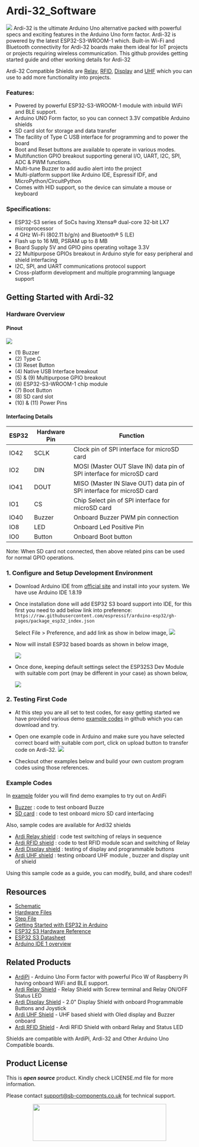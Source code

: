 # Ardi-32_Software
<img src="https://cdn.shopify.com/s/files/1/1217/2104/files/ARDI32banner.jpg?v=1688463937">
Ardi-32 is the ultimate Arduino Uno alternative packed with powerful specs and exciting features in the Arduino Uno form factor. Ardi-32 is powered by the latest ESP32-S3-WROOM-1 which. Built-in Wi-Fi and Bluetooth connectivity for Ardi-32 boards make them ideal for IoT projects or projects requiring wireless communication. 
This github provides getting started guide and other working details for Ardi-32

Ardi-32 Compatible Shields are [Relay](https://shop.sb-components.co.uk/products/ardi-relay-shield-for-arduino-uno?_pos=4&_sid=961a5887c&_ss=r), [RFID](https://shop.sb-components.co.uk/products/ardi-rfid-shield-for-arduino-uno?_pos=5&_sid=b4e4b2ef1&_ss=r), [Display](https://shop.sb-components.co.uk/products/ardi-display-shield-for-arduino-uno?_pos=5&_sid=961a5887c&_ss=r) and [UHF](https://shop.sb-components.co.uk/products/ardi-uhf-shield-for-arduino-uno?variant=40791294836819) which you can use to add more functionality into projects. 

### Features:
- Powered by powerful ESP32-S3-WROOM-1 module with inbuild WiFi and BLE support.
- Arduino UNO Form factor, so you can connect 3.3V compatible Arduino shields
- SD card slot for storage and data transfer
- The facility of Type C USB interface for programming and to power the board
- Boot and Reset buttons are available to operate in various modes.
- Multifunction GPIO breakout supporting general I/O, UART, I2C, SPI, ADC & PWM functions.
- Multi-tune Buzzer to add audio alert into the project
- Multi-platform support like Arduino IDE, Espressif IDF, and MicroPython/CircuitPython
- Comes with HID support, so the device can simulate a mouse or keyboard

### Specifications:
- ESP32-S3 series of SoCs having Xtensa® dual-core 32-bit LX7 microprocessor
- 4 GHz Wi-Fi (802.11 b/g/n) and Bluetooth® 5 (LE)
- Flash up to 16 MB, PSRAM up to 8 MB
- Board Supply 5V and GPIO pins operating voltage 3.3V
- 22 Multipurpose GPIOs breakout in Arduino style for easy peripheral and shield interfacing
- I2C, SPI, and UART communications protocol support
- Cross-platform development and multiple programming language support

## Getting Started with Ardi-32
### Hardware Overview
#### Pinout
<img src="https://cdn.shopify.com/s/files/1/1217/2104/files/ardi32pinout.jpg?v=1688464181">

- (1) Buzzer
- (2) Type C
- (3) Reset Button
- (4) Native USB Interface breakout
- (5) & (9) Multipurpose GPIO breakout
- (6) ESP32-S3-WROOM-1 chip module
- (7) Boot Button
- (8) SD card slot
- (10) & (11) Power Pins

#### Interfacing Details
  | ESP32 | Hardware Pin | Function |
  |---|---|---|
  | IO42 | SCLK | Clock pin of SPI interface for microSD card |
  | IO2 | DIN  | MOSI (Master OUT Slave IN) data pin of SPI interface for microSD card|
  | IO41 | DOUT | MISO (Master IN Slave OUT) data pin of SPI interface for microSD card|
  | IO1 | CS   | Chip Select pin of SPI interface for microSD card|
  | IO40 | Buzzer| Onboard Buzzer PWM pin connection|
  | IO8 | LED | Onboard Led Positive Pin |
  | IO0 | Button | Onboard Boot button |

Note: When SD card not connected, then above related pins can be used for normal GPIO operations.

### 1. Configure and Setup Development Environment
   - Download Arduino IDE from [official site](https://www.arduino.cc/en/software) and install into your system. We have use Arduino IDE 1.8.19
   - Once installation done will add ESP32 S3 board support into IDE, for this first you need to add below link into preference:
     ``` https://raw.githubusercontent.com/espressif/arduino-esp32/gh-pages/package_esp32_index.json ```
     
     Select File > Preference, and add link as show in below image,
      <img src= "https://github.com/sbcshop/3.2_Touchsy_ESP-32_Resistive_Software/blob/main/images/preference_board.gif" />
      
   - Now will install ESP32 based boards as shown in below image,

     <img src= "https://github.com/sbcshop/3.2_Touchsy_ESP-32_Resistive_Software/blob/main/images/install_ESP32boards.gif" />
     
   - Once done, keeping default settings select the ESP32S3 Dev Module with suitable com port (may be different in your case) as shown below, 

     <img src="https://github.com/sbcshop/3.2_Touchsy_ESP-32_Resistive_Software/blob/main/images/select_esp32_with_comport.gif">
     
### 2. Testing First Code
   - At this step you are all set to test codes, for easy getting started we have provided various demo [example codes](https://github.com/sbcshop/ArdiFi_Software/tree/main/examples) in github which you can download and try. 
   - Open one example code in Arduino and make sure you have selected correct board with suitable com port, click on upload button to transfer code on Ardi-32.
     <img src="https://github.com/sbcshop/ArdiFi_Software/blob/main/images/uploadCode.gif">
    
   - Checkout other examples below and build your own custom program codes using those references.
     
### Example Codes
   
   In [example](https://github.com/sbcshop/ArdiFi_Software/tree/main/examples) folder you will find demo examples to try out on ArdiFi
   - [Buzzer](https://github.com/sbcshop/ArdiFi_Software/tree/main/examples/buzzerDemo) : code to test onboard Buzze
   - [SD card](https://github.com/sbcshop/ArdiFi_Software/tree/main/examples/sdcard_Demo) : code to test onboard micro SD card interfacing
   
   Also, sample codes are available for Ardi32 shields
   - [Ardi Relay shield](https://github.com/sbcshop/ArdiFi_Software/tree/main/examples/Ardi32_relay_shield_interfacing) : code test switching of relays in sequence 
   - [Ardi RFID shield](https://github.com/sbcshop/ArdiFi_Software/tree/main/examples/Ardi32_RFID_shield_interfacing) : code to test RFID module scan and switching of Relay
   - [Ardi Display shield]() : testing of display and programmable buttons
   - [Ardi UHF shield]() : testing onboard UHF module , buzzer and display unit of shield 
   
   Using this sample code as a guide, you can modify, build, and share codes!!  
   
## Resources
  * [Schematic](https://github.com/sbcshop/ArdiFi_Hardware/blob/main/Design%20Data/SCH%20%20Ardi-32.pdf)
  * [Hardware Files](https://github.com/sbcshop/ArdiFi_Hardware)
  * [Step File](https://github.com/sbcshop/ArdiFi_Hardware/blob/main/Mechanical%20Data/STEP%20Ardi-32.step)
  * [Getting Started with ESP32 in Arduino](https://docs.espressif.com/projects/arduino-esp32/en/latest/)
  * [ESP32 S3 Hardware Reference](https://docs.espressif.com/projects/esp-idf/en/latest/esp32s3/hw-reference/index.html)
  * [ESP32 S3 Datasheet](https://github.com/sbcshop/3.2_Touchsy_ESP-32_Capacitive_Software/blob/main/documents/esp32-s3_datasheet_en.pdf)
  * [Arduino IDE 1 overview](https://docs.arduino.cc/software/ide-v1/tutorials/Environment)


## Related Products
   * [ArdiPi](https://shop.sb-components.co.uk/products/ardipi-uno-r3-alternative-board-based-on-pico-w?_pos=5&_sid=5704675c2&_ss=r) - Arduino Uno Form factor with powerful Pico W of Raspberry Pi having onboard WiFi and BLE support.
   * [Ardi Relay Shield](https://shop.sb-components.co.uk/products/ardi-relay-shield-for-arduino-uno?_pos=4&_sid=961a5887c&_ss=r) - Relay Shield with Screw terminal and Relay ON/OFF Status LED
   * [Ardi Display Shield](https://shop.sb-components.co.uk/products/ardi-display-shield-for-arduino-uno?_pos=5&_sid=961a5887c&_ss=r) - 2.0" Display Shield with onboard Programmable Buttons and Joystick
   * [Ardi UHF Shield](https://shop.sb-components.co.uk/products/ardi-uhf-shield-for-arduino-uno?variant=40791294836819) - UHF based shield with Oled display and Buzzer onboard
   * [Ardi RFID Shield](https://shop.sb-components.co.uk/products/ardi-rfid-shield-for-arduino-uno?_pos=5&_sid=b4e4b2ef1&_ss=r) - Ardi RFID Shield with onbard Relay and Status LED
   
   Shields are compatible with ArdiPi, Ardi-32 and Other Arduino Uno Compatible boards.

## Product License

This is ***open source*** product. Kindly check LICENSE.md file for more information.

Please contact support@sb-components.co.uk for technical support.
<p align="center">
  <img width="360" height="100" src="https://cdn.shopify.com/s/files/1/1217/2104/files/Logo_sb_component_3.png?v=1666086771&width=300">
</p>

